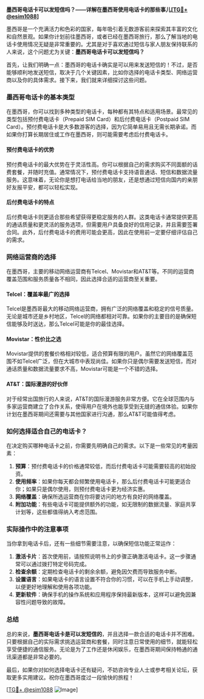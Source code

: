**墨西哥电话卡可以发短信吗？——详解在墨西哥使用电话卡的那些事儿[[TG💪+ @esim1088](https://t.me/s/esim1088)]**

墨西哥是一个充满活力和色彩的国家，每年吸引着无数游客前来探索其丰富的文化和自然景观。如果你计划前往墨西哥，或者已经在墨西哥旅行，那么了解当地的电话卡使用情况无疑是非常重要的。尤其是对于喜欢通过短信与家人朋友保持联系的人来说，这个问题尤为关键：**墨西哥电话卡可以发短信吗？**

首先，让我们明确一点：墨西哥的电话卡确实是可以用来发送短信的！不过，是否能够顺利地发送短信，取决于几个关键因素，比如你选择的电话卡类型、网络运营商以及你的具体需求。接下来，我们就来详细探讨这些问题。

### 墨西哥电话卡的基本类型

在墨西哥，你可以找到多种类型的电话卡，每种都有其特点和适用场景。最常见的类型包括预付费电话卡（Prepaid SIM Card）和后付费电话卡（Postpaid SIM Card）。预付费电话卡是大多数游客的选择，因为它简单易用且无需长期承诺。而如果你打算长期居住或工作在墨西哥，则可能需要考虑后付费电话卡。

#### 预付费电话卡的优势

预付费电话卡的最大优势在于灵活性高。你可以根据自己的需求购买不同面额的话费套餐，并随时充值。通常情况下，预付费电话卡支持语音通话、短信和数据流量服务。这意味着，无论你是想打电话给当地的朋友，还是想通过短信向国内的亲朋好友报平安，都可以轻松实现。

#### 后付费电话卡的特点

后付费电话卡则更适合那些希望获得更稳定服务的人群。这类电话卡通常提供更高的通话质量和更灵活的服务选项，但需要用户具备良好的信用记录，并且需要签署合同。此外，后付费电话卡的费用可能会更高，因此在使用前一定要仔细评估自己的需求。

### 网络运营商的选择

在墨西哥，主要的移动网络运营商有Telcel、Movistar和AT&T等。不同的运营商覆盖范围和服务质量各不相同，因此选择合适的运营商至关重要。

#### Telcel：覆盖率最广的选择

Telcel是墨西哥最大的移动网络运营商，拥有广泛的网络覆盖和稳定的信号质量。无论是城市还是乡村地区，Telcel的网络都相对可靠。如果你的主要目的是确保短信能够及时送达，那么Telcel可能是你的最佳选择。

#### Movistar：性价比之选

Movistar提供的套餐价格相对较低，适合预算有限的用户。虽然它的网络覆盖范围不如Telcel广泛，但在大城市中表现尚佳。如果你只是偶尔需要发送短信，而对通话质量和数据流量要求不高，Movistar可能是一个不错的选择。

#### AT&T：国际漫游的好伙伴

对于经常出国旅行的人来说，AT&T的国际漫游服务非常方便。它在全球范围内与多家运营商建立了合作关系，使得用户在境外也能享受到无缝的通信体验。如果你计划在墨西哥期间还需要与其他国家进行沟通，那么AT&T可能值得考虑。

### 如何选择适合自己的电话卡？

在决定购买哪种电话卡之前，你需要先明确自己的需求。以下是一些常见的考量因素：

1. **预算**：预付费电话卡的价格通常较低，而后付费电话卡可能需要较高的初始投资。
2. **使用频率**：如果你每天都会频繁使用电话卡，那么后付费电话卡可能更适合你；如果只是偶尔使用，则预付费电话卡更为经济实惠。
3. **网络覆盖**：确保所选运营商在你将要访问的地方有良好的网络覆盖。
4. **附加功能**：有些电话卡可能提供额外的功能，如无限制的数据流量、家庭共享计划等，这些都值得纳入考虑范围。

### 实际操作中的注意事项

当你拿到电话卡后，还有一些细节需要注意，以确保短信功能正常运作：

1. **激活卡片**：首次使用前，请按照说明书上的步骤正确激活电话卡。这一步骤通常可以通过拨打特定号码完成。
2. **检查余额**：定期检查电话卡的剩余余额，避免因欠费而导致服务中断。
3. **设置语言**：如果电话卡的语言设置不符合你的习惯，可以在手机上手动调整，以便更好地理解和使用各项功能。
4. **更新软件**：确保手机的操作系统和应用程序保持最新版本，这样可以避免因兼容性问题导致的故障。

### 总结

总的来说，**墨西哥电话卡是可以发短信的**，并且选择一款合适的电话卡并不困难。只要根据自己的实际需求挑选运营商和套餐，同时注意日常使用的细节，就能轻松享受便捷的通信服务。无论是为了工作还是休闲娱乐，在墨西哥期间保持畅通的通讯渠道都是非常必要的。

最后，如果你对如何选择电话卡还有疑问，不妨咨询专业人士或参考相关论坛，获取更多实用建议。祝你在墨西哥度过一段愉快的旅程！

[[TG💪+ @esim1088](https://t.me/s/esim1088) ![Image](https://i.postimg.cc/4NQfJmqS/Snipaste-2025-05-13-00-14-12.png)]